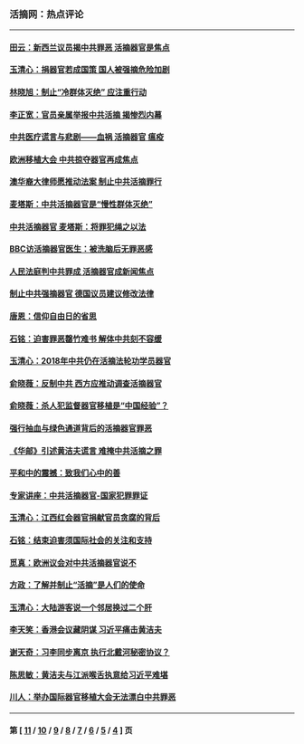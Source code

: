### 活摘网：热点评论
---
#### [田云：新西兰议员揭中共罪恶 活摘器官是焦点](../../pages/nf5879/n13070629.md?07120430) 
#### [玉清心：捐器官若成国策 国人被强摘危险加剧](../../pages/nf5879/n12802713.md?07120430) 
#### [林晓旭：制止“冷群体灭绝” 应注重行动](../../pages/nf5879/n12779736.md?07120430) 
#### [李正宽：官员亲属举报中共活摘 揭惨烈内幕](../../pages/nf5879/n12684490.md?07120430) 
#### [中共医疗谎言与悲剧——血祸 活摘器官 瘟疫](../../pages/nf5879/n12372103.md?07120430) 
#### [欧洲移植大会 中共掠夺器官再成焦点](../../pages/nf5879/n11538883.md?07120430) 
#### [澳华裔大律师愿推动法案 制止中共活摘罪行](../../pages/nf5879/n11377039.md?07120430) 
#### [麦塔斯：中共活摘器官是“慢性群体灭绝”](../../pages/nf5879/n11350529.md?07120430) 
#### [中共活摘器官 麦塔斯：将罪犯绳之以法](../../pages/nf5879/n11347973.md?07120430) 
#### [BBC访活摘器官医生：被洗脑后无罪恶感](../../pages/nf5879/n11335935.md?07120430) 
#### [人民法庭判中共罪成 活摘器官成新闻焦点](../../pages/nf5879/n11331578.md?07120430) 
#### [制止中共强摘器官 德国议员建议修改法律](../../pages/nf5879/n11249451.md?07120430) 
#### [唐恩：信仰自由日的省思](../../pages/nf5879/n11003525.md?07120430) 
#### [石铭：迫害罪恶罄竹难书  解体中共刻不容缓](../../pages/nf5879/n10942855.md?07120430) 
#### [玉清心：2018年中共仍在活摘法轮功学员器官](../../pages/nf5879/n10914646.md?07120430) 
#### [俞晓薇：反制中共 西方应推动调查活摘器官](../../pages/nf5879/n10794671.md?07120430) 
#### [俞晓薇：杀人犯监督器官移植是“中国经验”？](../../pages/nf5879/n10466427.md?07120430) 
#### [强行抽血与绿色通道背后的活摘器官罪恶](../../pages/nf5879/n10004708.md?07120430) 
#### [《华邮》引述黄洁夫谎言 难掩中共活摘之罪](../../pages/nf5879/n9642309.md?07120430) 
#### [平和中的震撼：致我们心中的善](../../pages/nf5879/n9021123.md?07120430) 
#### [专家讲座：中共活摘器官-国家犯罪罪证](../../pages/nf5879/n8828153.md?07120430) 
#### [玉清心：江西红会器官捐献官员贪腐的背后](../../pages/nf5879/n8522122.md?07120430) 
#### [石铭：结束迫害须国际社会的关注和支持](../../pages/nf5879/n8443497.md?07120430) 
#### [觅真：欧洲议会对中共活摘器官说不](../../pages/nf5879/n8337486.md?07120430) 
#### [方政：了解并制止“活摘”是人们的使命](../../pages/nf5879/n8329214.md?07120430) 
#### [玉清心：大陆游客说一个邻居换过二个肝](../../pages/nf5879/n8291404.md?07120430) 
#### [李天笑：香港会议藏阴谋 习近平痛击黄洁夫](../../pages/nf5879/n8241459.md?07120430) 
#### [谢天奇：习李同步离京 执行北戴河秘密协议？](../../pages/nf5879/n8230418.md?07120430) 
#### [陈思敏：黄洁夫与江派喉舌执意给习近平难堪](../../pages/nf5879/n8222166.md?07120430) 
#### [川人：举办国际器官移植大会无法漂白中共罪恶](../../pages/nf5879/n8221121.md?07120430) 

---
#### 第 [ [11](./11.md?07120430) / [10](./10.md?07120430) / [9](./9.md?07120430) / [8](./8.md?07120430) / [7](./7.md?07120430) / [6](./6.md?07120430) / [5](./5.md?07120430) / [4](./4.md?07120430) ] 页
